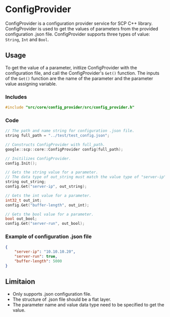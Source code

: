 # ConfigProvider

ConfigProvider is a configuration provider service for SCP C++ library. ConfigProvider is used to
get the values of parameters from the provided configuration .json file. ConfigProvider supports
three types of value: `String`, `Int` and `Bool`.

## Usage

To get the value of a parameter, initlize ConfigProvider with the configuration file, and call the
ConfigProvider's `Get()` function. The inputs of the `Get()` function are the name of the parameter
and the parameter value assigning variable.

### Includes

```cpp
#include "src/core/config_provider/src/config_provider.h"
```

### Code

```cpp
// The path and name string for configuration .json file.
string full_path = "../test/test_config.json";

// Constructs ConfigProvider with full_path.
google::scp::core::ConfigProvider config(full_path);

// Initilizes ConfigProvider.
config.Init();

// Gets the string value for a parameter.
// The data type of out_string must match the value type of "server-ip".
string out_string;
config.Get("server-ip", out_string);

// Gets the int value for a parameter.
int32_t out_int;
config.Get("buffer-length", out_int);

// Gets the bool value for a parameter.
bool out_bool;
config.Get("server-run", out_bool);
```

### Example of configuration .json file

```json
{
    "server-ip": "10.10.10.20",
    "server-run": true,
    "buffer-length": 5000
}
```

## Limitaion

-   Only supports .json configuration file.
-   The structure of .json file should be a flat layer.
-   The parameter name and value data type need to be specified to get the value.
